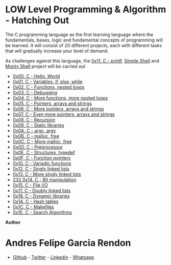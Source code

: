 # LOW Level Programming & Algorithm - Hatching Out

The C programming language as the first learning language where the fundamentals, bases, logic and fundamental concepts of programming will be learned. It will consist of 20 different projects, each with different tasks that will gradually increase your level of demand.

As challenges against this language, the [0x11. C - printf](https://github.com/Thorlak2202/printf), [Simple Shell](https://github.com/Bard-Budist/simple_shell) and [Monty Shell](https://github.com/MAZTRO/monty) project will be carried out

- [0x00. C - Hello, World](https://github.com/andres0191/holbertonschool-low_level_programming/tree/master/0x00-hello_world)
- [ 0x01. C - Variables, if, else, while](https://github.com/andres0191/holbertonschool-low_level_programming/tree/master/0x01-variables_if_else_while)
- [0x02. C - Functions, nested loops](https://github.com/andres0191/holbertonschool-low_level_programming/tree/master/0x02-functions_nested_loops)
- [0x03. C - Debugging ](https://github.com/andres0191/holbertonschool-low_level_programming/tree/master/0x03-debugging)
- [0x04. C - More functions, more nested loops](https://github.com/andres0191/holbertonschool-low_level_programming/tree/master/0x04-more_functions_nested_loops)
- [0x05. C - Pointers, arrays and strings ](https://github.com/andres0191/holbertonschool-low_level_programming/tree/master/0x05-pointers_arrays_strings)
- [0x06. C - More pointers, arrays and strings ](https://github.com/andres0191/holbertonschool-low_level_programming/tree/master/0x06-pointers_arrays_strings)
- [ 0x07. C - Even more pointers, arrays and strings ](https://github.com/andres0191/holbertonschool-low_level_programming/tree/master/0x07-pointers_arrays_strings)
- [0x08. C - Recursion ](https://github.com/andres0191/holbertonschool-low_level_programming/tree/master/0x08-recursion)
- [0x09. C - Static libraries](https://github.com/andres0191/holbertonschool-low_level_programming/tree/master/0x09-static_libraries)
- [0x0A. C - argc, argv](https://github.com/andres0191/holbertonschool-low_level_programming/tree/master/0x0A-argc_argv)
- [0x0B. C - malloc, free ](https://github.com/andres0191/holbertonschool-low_level_programming/tree/master/0x0B-malloc_free)
- [0x0C. C - More malloc, free ](https://github.com/andres0191/holbertonschool-low_level_programming/tree/master/0x0C-more_malloc_free)
- [0x0D. C - Preprocessor ](https://github.com/andres0191/holbertonschool-low_level_programming/tree/master/0x0D-preprocessor)
- [0x0E. C - Structures, typedef ](https://github.com/andres0191/holbertonschool-low_level_programming/tree/master/0x0E-structures_typedef)
- [0x0F. C - Function pointers](https://github.com/andres0191/holbertonschool-low_level_programming/tree/master/0x0F-function_pointers)
- [0x10. C - Variadic functions ](https://github.com/andres0191/holbertonschool-low_level_programming/tree/master/0x10-variadic_functions)
- [0x12. C - Singly linked lists](https://github.com/andres0191/holbertonschool-low_level_programming/tree/master/0x12-singly_linked_lists)
- [0x13. C - More singly linked lists ](https://github.com/andres0191/holbertonschool-low_level_programming/tree/master/0x13-more_singly_linked_lists)
- [232 0x14. C - Bit manipulation ](https://github.com/andres0191/holbertonschool-low_level_programming/tree/master/0x14-bit_manipulation)
- [ 0x15. C - File I/O ](https://github.com/andres0191/holbertonschool-low_level_programming/tree/master/0x15-file_io)
- [0x17. C - Doubly linked lists ](https://github.com/andres0191/holbertonschool-low_level_programming/tree/master/0x17-doubly_linked_lists)
- [0x18. C - Dynamic libraries ](https://github.com/andres0191/holbertonschool-low_level_programming/tree/master/0x18-dynamic_libraries)
- [0x1A. C - Hash tables ](https://github.com/andres0191/holbertonschool-low_level_programming/tree/master/0x1A-hash_tables)
- [0x1C. C - Makefiles](https://github.com/andres0191/holbertonschool-low_level_programming/tree/master/0x1C-makefiles)
- [0x1E. C - Search Algorithms](https://github.com/andres0191/holbertonschool-low_level_programming/tree/master/0x1E-search_algorithms)

**Author**

# Andres Felipe Garcia Rendon

- [Github](https://github.com/andres0191) - [Twitter](https://twitter.com/andres0191) - [Linkedin](https://www.linkedin.com/in/anfegar/) - [Whatsapp](https://wa.me/573054214488)
